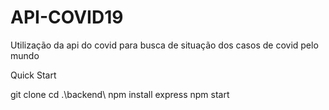 # API-COVID19
Utilização da api do covid para busca de situação dos casos de covid pelo mundo

Quick Start

git clone
cd .\backend\ 
npm install express
npm start

